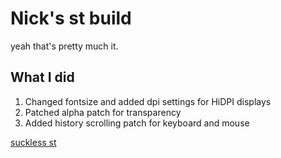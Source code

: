 # Nick's st build

yeah that's pretty much it.

## What I did

1. Changed fontsize and added dpi settings for HiDPI displays
2. Patched alpha patch for transparency
3. Added history scrolling patch for keyboard and mouse

[suckless st](https://st.suckless.org/)
